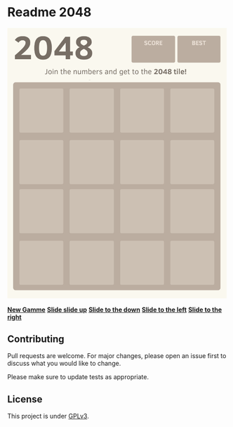 <!-- ![](https://img.shields.io/codefactor/grade/github/Darkempire78/Github1s-Extension?style=for-the-badge) ![](https://img.shields.io/github/repo-size/Darkempire78/Github1s-Extension?style=for-the-badge) -->

#  Readme 2048

<!-- 2048 game board -->

<img src="https://github.com/Darkempire78/readme-2048/blob/main/Data/gameboard.png" width="500"/>

<!-- 2048 game actions -->

[**New Gamme**](https://github.com/Darkempire78/readme-2048/issues/new?title=2048|newGame&body=Just+push+'Submit+new+issue'.+You+don't+need+to+do+anything+else.)
[**Slide slide up**](https://github.com/Darkempire78/readme-2048/issues/new?title=2048|slideUp&body=Just+push+'Submit+new+issue'.+You+don't+need+to+do+anything+else.)
[**Slide to the down**](https://github.com/Darkempire78/readme-2048/issues/new?title=2048|slideDown&body=Just+push+'Submit+new+issue'.+You+don't+need+to+do+anything+else.)
[**Slide to the left**](https://github.com/Darkempire78/readme-2048/issues/new?title=2048|slideLeft&body=Just+push+'Submit+new+issue'.+You+don't+need+to+do+anything+else.)
[**Slide to the right**](https://github.com/Darkempire78/readme-2048/issues/new?title=2048|slideRight&body=Just+push+'Submit+new+issue'.+You+don't+need+to+do+anything+else.)



## Contributing

Pull requests are welcome. For major changes, please open an issue first to discuss what you would like to change.

Please make sure to update tests as appropriate.


## License

This project is under [GPLv3](LICENSE).
